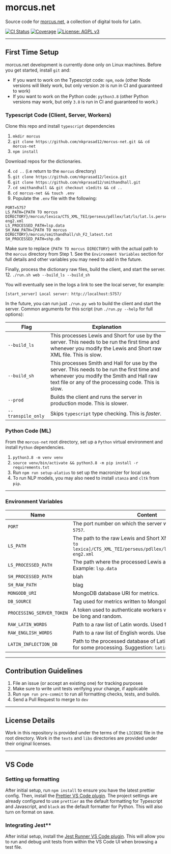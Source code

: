 # morcus.net

Source code for [morcus.net](https://www.morcus.net), a collection of digital tools for Latin.

[![CI Status](https://github.com/nkprasad12/morcus-net/actions/workflows/ci-workflow.yaml/badge.svg)](https://github.com/nkprasad12/morcus-net/actions)
[![Coverage](https://codecov.io/gh/nkprasad12/morcus-net/branch/main/graph/badge.svg?token=G65VJM8B56)](https://codecov.io/gh/nkprasad12/morcus-net)
[![License: AGPL v3](https://img.shields.io/badge/License-AGPL_v3-blue.svg)](https://www.gnu.org/licenses/agpl-3.0)

---

## First Time Setup

morcus.net development is currently done only on Linux machines.
Before you get started, install `git` and:
- If you want to work on the Typescript code: `npm`, `node` (other Node versions will likely work, but only version `20` is run in CI and guaranteed to work)
- If you want to work on the Python code: `python3.8` (other Python versions may work, but only `3.8` is run in CI and guaranteed to work.)

### Typescript Code (Client, Server, Workers)

Clone this repo and install `typescript` dependencies

1. `mkdir morcus`
2. `git clone https://github.com/nkprasad12/morcus-net.git && cd morcus-net`
3. `npm install`

Download repos for the dictionaries.

4. `cd ..` (i.e return to the `morcus` directory)
5. `git clone https://github.com/nkprasad12/lexica.git`
6. `git clone https://github.com/nkprasad12/smithandhall.git`
7. `cd smithandhall && git checkout v1edits && cd ..`
8. `cd morcus-net && touch .env`
9. Populate the `.env` file with the following:

```
PORT=5757
LS_PATH={PATH TO morcus DIRECTORY}/morcus/lexica/CTS_XML_TEI/perseus/pdllex/lat/ls/lat.ls.perseus-eng2.xml
LS_PROCESSED_PATH=lsp.data
SH_RAW_PATH={PATH TO morcus DIRECTORY}/morcus/smithandhall/sh_F2_latest.txt
SH_PROCESSED_PATH=shp.db
```

Make sure to replace `{PATH TO morcus DIRECTORY}` with the actual path to the `morcus` directory from Step 1.
See the `Environment Variables` section for full details and other variables you may need to add in the future.

Finally, process the dictionary raw files, build the client, and start the server. 12. `./run.sh web --build_ls --build_sh`

You will eventually see in the logs a link to see the local server, for example:

```
[start_server] Local server: http://localhost:5757/
```

In the future, you can run just `./run.py web` to build the client and start the server.
Common arguments for this script (run `./run.py --help` for full options):

| Flag               | Explanation                                                                                                                                                                                    |
| ------------------ | ---------------------------------------------------------------------------------------------------------------------------------------------------------------------------------------------- |
| `--build_ls`       | This processes Lewis and Short for use by the server. This needs to be run the first time and whenever you modify the Lewis and Short raw XML file. This is slow.                              |
| `--build_sh`       | This processes Smith and Hall for use by the server. This needs to be run the first time and whenever you modify the Smith and Hall raw text file or any of the processing code. This is slow. |
| `--prod`           | Builds the client and runs the server in production mode. This is slower.                                                                                                                      |
| `--transpile_only` | Skips `typescript` type checking. This is _faster_.                                                                                                                                            |

### Python Code (ML)

From the `morcus-net` root directory, set up a `Python` virtual environment and install `Python` dependencies.
1. `python3.8 -m venv venv`
2. `source venv/bin/activate && python3.8 -m pip install -r requirements.txt`
3. Run `npm run setup-alatius` to set up the macronizer for local use.
4. To run NLP models, you may also need to install `stanza` and `cltk` from `pip`.

---

### Environment Variables

| Name                      | Content                                                                                                                             |
| ------------------------- | ----------------------------------------------------------------------------------------------------------------------------------- |
| `PORT`                    | The port number on which the server will listen. Example: `5757`.                                                                   |
| `LS_PATH`                 | The path to the raw Lewis and Short XML file. Example: `[Path to lexica]/CTS_XML_TEI/perseus/pdllex/lat/ls/lat.ls.perseus-eng2.xml` |
| `LS_PROCESSED_PATH`       | The path where the processed Lewis and Short file will be. Example: `lsp.data`                                                      |
| `SH_PROCESSED_PATH`       | blah                                                                                                                                |
| `SH_RAW_PATH`             | blag                                                                                                                                |
| `MONGODB_URI`             | MongoDB database URI for metrics.                                                                                                   |
| `DB_SOURCE`               | Tag used for metrics written to MongoDB. Example: `local`.                                                                          |
| `PROCESSING_SERVER_TOKEN` | A token used to authenticate workers with the server. Should be long and random.                                                    |
| `RAW_LATIN_WORDS`         | Path to a raw list of Latin words. Used for some processing.                                                                        |
| `RAW_ENGLISH_WORDS`       | Path to a raw list of English words. Used for some processing.                                                                      |
| `LATIN_INFLECTION_DB`     | Path to the processed database of Latin inflection data. Used for some processing. Suggestion: `latin_inflect.db`                   |

---

## Contribution Guidelines

1. File an issue (or accept an existing one) for tracking purposes
2. Make sure to write unit tests verifying your change, if applicable
3. Run `npm run pre-commit` to run all formatting checks, tests, and builds.
4. Send a Pull Request to merge to `dev`

---

## License Details

Work in this repository is provided under the terms of the `LICENSE` file in the root directory. Work in the `texts` and `libs` directories are provided under their original licenses.

---

## VS Code

### Setting up formatting

After initial setup, run `npm install` to ensure you have the latest prettier config. Then, install the
[Prettier VS Code plugin](https://marketplace.visualstudio.com/items?itemName=esbenp.prettier-vscode).
The project settings are already configured to use `prettier` as the default formatting for Typescript and Javascript, and `black`
as the default formatter for Python. This will also turn on format on save.

### Integrating Jest**

After initial setup, install the [Jest Runner VS Code plugin](https://marketplace.visualstudio.com/items?itemName=firsttris.vscode-jest-runner).
This will allow you to run and debug unit tests from within the VS Code UI when browsing a test file.
